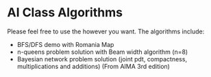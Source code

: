 # AI Class Algorithms
Please feel free to use the however you want. The algorithms include:
- BFS/DFS demo with Romania Map
- n-queens problem solution with Beam width algorithm (n=8)
- Bayesian network problem solution (joint pdt, compactness, multiplications and additions)  (From AIMA 3rd edition)
